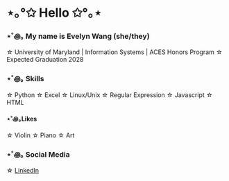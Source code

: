 # ⋆｡°✩ Hello ✩°｡⋆

### ⋆˚꩜｡ My name is Evelyn Wang (she/they)
☆ University of Maryland | Information Systems | ACES Honors Program
☆ Expected Graduation 2028

 ### ⋆˚꩜｡ Skills
 ☆ Python
 ☆ Excel
 ☆ Linux/Unix
 ☆ Regular Expression
 ☆ Javascript
 ☆ HTML

  #### ⋆˚꩜｡Likes
☆ Violin
☆ Piano
☆ Art

### ⋆˚꩜｡ Social Media
☆ [LinkedIn](www.linkedin.com/in/ms-evelyn-wang)
